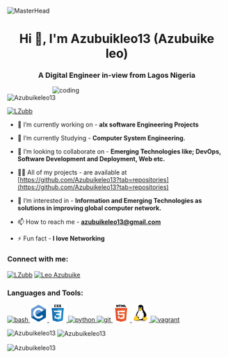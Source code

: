 ![MasterHead](https://cdn.videoplasty.com/animation/chill-coding-programming-lo-fi-animation-stock-animation-21874-1280x720.jpg?1607096344)
<h1 align="center">Hi 👋, I'm Azubuikleo13 (Azubuike leo)</h1>
<h3 align="center">A Digital Engineer in-view from Lagos Nigeria</h3>
<img align="right" alt="coding" width="400" src="https://media.giphy.com/media/1oF1KAEYvmXBMo6uTS/giphy.gif">

<p align="left"> <img src="https://komarev.com/ghpvc/?username=Azubuikleo13&label=Profile%20views&color=0e75b6&style=flat" alt="Azubuikeleo13" /> </p>

<p align="left"> <a href="https://twitter.com/LZubb" target="blank"><img src="https://img.shields.io/twitter/follow/LZubb?logo=twitter&style=for-the-badge" alt="LZubb" /></a> </p>

- 🔭 I’m currently working on - **alx software Engineering Projects**

- 🌱 I’m currently Studying - **Computer System Engineering.**

- 👯 I’m looking to collaborate on - **Emerging Technologies like; DevOps, Software Development and Deployment, Web  etc.**

- 👨‍💻 All of my projects - are available at [https://github.com/Azubuikeleo13?tab=repositories](https://github.com/Azubuikeleo13?tab=repositories)

- 💬 I’m interested in - **Information and Emerging Technologies as solutions in improving global computer network.**

- 📫 How to reach me - **azubuikeleo13@gmail.com**
    
- ⚡ Fun fact - **I love Networking**

<h3 align="left">Connect with me:</h3>
<p align="left">
<a href="https://twitter.com/LZubb" target="blank"><img align="center" src="https://raw.githubusercontent.com/rahuldkjain/github-profile-readme-generator/master/src/images/icons/Social/twitter.svg" alt="LZubb" height="30" width="40" /></a>
<a href="https://www.linkedin.com/in/leo-azubuike" target="blank"><img align="center" src="https://raw.githubusercontent.com/rahuldkjain/github-profile-readme-generator/master/src/images/icons/Social/linked-in-alt.svg" alt="Leo Azubuike" height="30" width="40" /></a>
</p>

<h3 align="left">Languages and Tools:</h3>
<p align="left"> <a href="https://www.gnu.org/software/bash/" target="_blank" rel="noreferrer"> <img src="https://www.vectorlogo.zone/logos/gnu_bash/gnu_bash-icon.svg" alt="bash" width="40" height="40"/> </a> <a href="https://www.cprogramming.com/" target="_blank" rel="noreferrer"> <img src="https://raw.githubusercontent.com/devicons/devicon/master/icons/c/c-original.svg" alt="c" width="40" height="40"/> </a> <a href="https://www.w3schools.com/css/" target="_blank" rel="noreferrer"> <img src="https://raw.githubusercontent.com/devicons/devicon/master/icons/css3/css3-original-wordmark.svg" alt="css3" width="40" height="40"/> </a> <a href="https://www.python.org/" target="_blank" rel="noreferrer"> <img src="https://www.vectorlogo.zone/logos/python/python-icon.svg" alt="python" width="40" height="40"/> </a> <a href="https://git-scm.com/" target="_blank" rel="noreferrer"> <img src="https://www.vectorlogo.zone/logos/git-scm/git-scm-icon.svg" alt="git" width="40" height="40"/> </a> <a href="https://www.w3.org/html/" target="_blank" rel="noreferrer"> <img src="https://raw.githubusercontent.com/devicons/devicon/master/icons/html5/html5-original-wordmark.svg" alt="html5" width="40" height="40"/> </a> <a href="https://www.linux.org/" target="_blank" rel="noreferrer"> <img src="https://raw.githubusercontent.com/devicons/devicon/master/icons/linux/linux-original.svg" alt="linux" width="40" height="40"/> </a> <a href="https://www.vagrantup.com/" target="_blank" rel="noreferrer"> <img src="https://www.vectorlogo.zone/logos/vagrantup/vagrantup-icon.svg" alt="vagrant" width="40" height="40"/> </a> </p>

<p><img align="left" src="https://github-readme-stats.vercel.app/api/top-langs?username=Azubuikeleo13&show_icons=true&locale=en&layout=compact" alt="Azubuikeleo13" /></p>

<p>&nbsp;<img align="center" src="https://github-readme-stats.vercel.app/api?username=Azubuikeleo13&show_icons=true&locale=en&theme=algolia" alt="Azubuikeleo13" /></p>

<p><img align="center" src="https://github-readme-streak-stats.herokuapp.com/?user=Azubuikeleo13&" alt="Azubuikeleo13" /></p>
